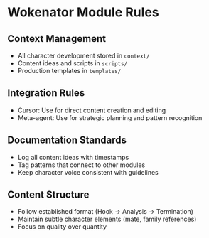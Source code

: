 # Wokenator Module Rules

## Context Management
- All character development stored in `context/`
- Content ideas and scripts in `scripts/`
- Production templates in `templates/`

## Integration Rules
- Cursor: Use for direct content creation and editing
- Meta-agent: Use for strategic planning and pattern recognition

## Documentation Standards
- Log all content ideas with timestamps
- Tag patterns that connect to other modules
- Keep character voice consistent with guidelines

## Content Structure
- Follow established format (Hook → Analysis → Termination)
- Maintain subtle character elements (mate, family references)
- Focus on quality over quantity
